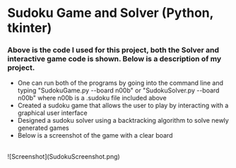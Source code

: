# Sudoku Game and Solver (Python, tkinter)
### Above is the code I used for this project, both the Solver and interactive game code is shown. Below is a description of my project.
- One can run both of the programs by going into the command line and typing "SudokuGame.py --board n00b" or "SudokuSolver.py --board n00b" where n00b is a .sudoku file included above
- Created a sudoku game that allows the user to play by interacting with a graphical user interface
- Designed a sudoku solver using a backtracking algorithm to solve newly generated games
- Below is a screenshot of the game with a clear board
<br />
![Screenshot](SudokuScreenshot.png)

